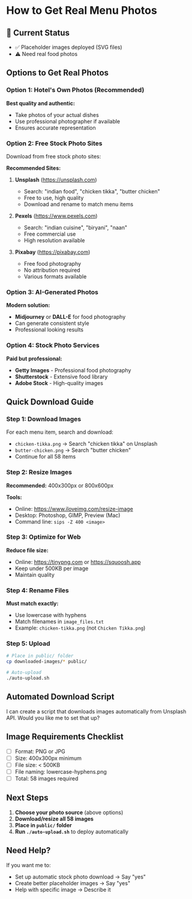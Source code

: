 # How to Get Real Menu Photos

## 📸 Current Status
- ✅ Placeholder images deployed (SVG files)
- ⚠️ Need real food photos

## Options to Get Real Photos

### Option 1: Hotel's Own Photos (Recommended)
**Best quality and authentic:**
- Take photos of your actual dishes
- Use professional photographer if available
- Ensures accurate representation

### Option 2: Free Stock Photo Sites
Download from free stock photo sites:

**Recommended Sites:**
1. **Unsplash** (https://unsplash.com)
   - Search: "indian food", "chicken tikka", "butter chicken"
   - Free to use, high quality
   - Download and rename to match menu items

2. **Pexels** (https://www.pexels.com)
   - Search: "indian cuisine", "biryani", "naan"
   - Free commercial use
   - High resolution available

3. **Pixabay** (https://pixabay.com)
   - Free food photography
   - No attribution required
   - Various formats available

### Option 3: AI-Generated Photos
**Modern solution:**
- **Midjourney** or **DALL-E** for food photography
- Can generate consistent style
- Professional looking results

### Option 4: Stock Photo Services
**Paid but professional:**
- **Getty Images** - Professional food photography
- **Shutterstock** - Extensive food library
- **Adobe Stock** - High-quality images

## Quick Download Guide

### Step 1: Download Images
For each menu item, search and download:
- `chicken-tikka.png` → Search "chicken tikka" on Unsplash
- `butter-chicken.png` → Search "butter chicken"
- Continue for all 58 items

### Step 2: Resize Images
**Recommended:** 400x300px or 800x600px

**Tools:**
- Online: https://www.iloveimg.com/resize-image
- Desktop: Photoshop, GIMP, Preview (Mac)
- Command line: `sips -Z 400 <image>`

### Step 3: Optimize for Web
**Reduce file size:**
- Online: https://tinypng.com or https://squoosh.app
- Keep under 500KB per image
- Maintain quality

### Step 4: Rename Files
**Must match exactly:**
- Use lowercase with hyphens
- Match filenames in `image_files.txt`
- Example: `chicken-tikka.png` (not `Chicken Tikka.png`)

### Step 5: Upload
```bash
# Place in public/ folder
cp downloaded-images/* public/

# Auto-upload
./auto-upload.sh
```

## Automated Download Script

I can create a script that downloads images automatically from Unsplash API. Would you like me to set that up?

## Image Requirements Checklist

- [ ] Format: PNG or JPG
- [ ] Size: 400x300px minimum
- [ ] File size: < 500KB
- [ ] File naming: lowercase-hyphens.png
- [ ] Total: 58 images required

## Next Steps

1. **Choose your photo source** (above options)
2. **Download/resize all 58 images**
3. **Place in `public/` folder**
4. **Run `./auto-upload.sh`** to deploy automatically

## Need Help?

If you want me to:
- Set up automatic stock photo download → Say "yes"
- Create better placeholder images → Say "yes"
- Help with specific image → Describe it
